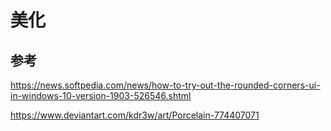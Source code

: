 # 美化

## 参考

https://news.softpedia.com/news/how-to-try-out-the-rounded-corners-ui-in-windows-10-version-1903-526546.shtml

https://www.deviantart.com/kdr3w/art/Porcelain-774407071